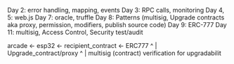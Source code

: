 Day 2: error handling, mapping, events
Day 3: RPC calls, monitoring
Day 4, 5: web.js
Day 7: oracle, truffle
Day 8: Patterns (multisig, Upgrade contracts aka proxy, permission, modifiers, publish source code)
Day 9: ERC-777
Day 11: multisig, Access Control, Security test/audit



arcade <- esp32 <- recipient_contract	<- ERC777 
												  ^
                          |
                    Upgrade_contract/proxy
                   					   	^
                      					|
                        multisig (contract) verification for upgradabilit
                        

